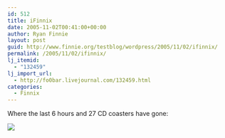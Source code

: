 ```yaml
---
id: 512
title: iFinnix
date: 2005-11-02T00:41:00+00:00
author: Ryan Finnie
layout: post
guid: http://www.finnie.org/testblog/wordpress/2005/11/02/ifinnix/
permalink: /2005/11/02/ifinnix/
lj_itemid:
  - "132459"
lj_import_url:
  - http://fo0bar.livejournal.com/132459.html
categories:
  - Finnix
---
```

Where the last 6 hours and 27 CD coasters have gone:

![](http://www.finnix.org/images/iFinnix.jpg)
